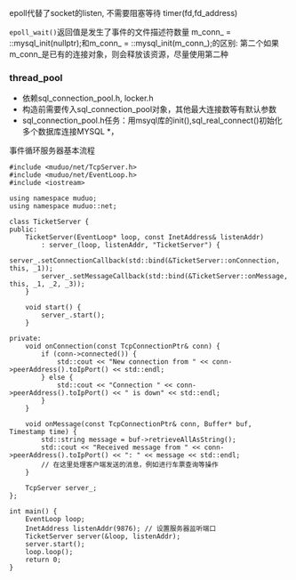 epoll代替了socket的listen, 不需要阻塞等待
timer(fd,fd_address)

```epoll_wait()```返回值是发生了事件的文件描述符数量
m_conn_ = ::mysql_init(nullptr);和m_conn_ = ::mysql_init(m_conn_);的区别: 第二个如果m_conn_是已有的连接对象，则会释放该资源，尽量使用第二种 

### thread_pool
- 依赖sql_connection_pool.h, locker.h
- 构造前需要传入sql_connection_pool对象，其他最大连接数等有默认参数
- sql_connection_pool.h任务：用msyql库的init(),sql_real_connect()初始化多个数据库连接MYSQL *，


事件循环服务器基本流程
```
#include <muduo/net/TcpServer.h>
#include <muduo/net/EventLoop.h>
#include <iostream>

using namespace muduo;
using namespace muduo::net;

class TicketServer {
public:
    TicketServer(EventLoop* loop, const InetAddress& listenAddr)
        : server_(loop, listenAddr, "TicketServer") {
        server_.setConnectionCallback(std::bind(&TicketServer::onConnection, this, _1));
        server_.setMessageCallback(std::bind(&TicketServer::onMessage, this, _1, _2, _3));
    }

    void start() {
        server_.start();
    }

private:
    void onConnection(const TcpConnectionPtr& conn) {
        if (conn->connected()) {
            std::cout << "New connection from " << conn->peerAddress().toIpPort() << std::endl;
        } else {
            std::cout << "Connection " << conn->peerAddress().toIpPort() << " is down" << std::endl;
        }
    }

    void onMessage(const TcpConnectionPtr& conn, Buffer* buf, Timestamp time) {
        std::string message = buf->retrieveAllAsString();
        std::cout << "Received message from " << conn->peerAddress().toIpPort() << ": " << message << std::endl;
        // 在这里处理客户端发送的消息，例如进行车票查询等操作
    }

    TcpServer server_;
};

int main() {
    EventLoop loop;
    InetAddress listenAddr(9876); // 设置服务器监听端口
    TicketServer server(&loop, listenAddr);
    server.start();
    loop.loop();
    return 0;
}
```